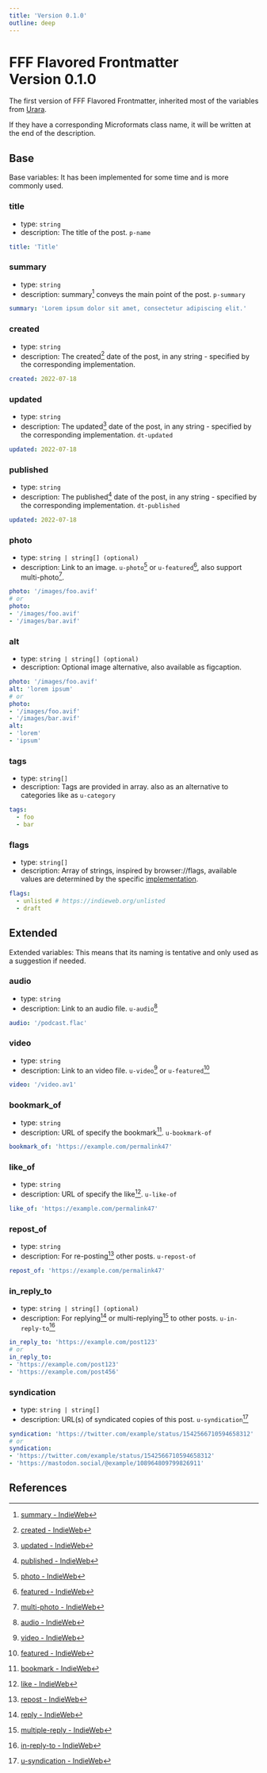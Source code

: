 ```yaml
---
title: 'Version 0.1.0'
outline: deep
---
```


# FFF Flavored Frontmatter <br /> Version 0.1.0

The first version of FFF Flavored Frontmatter, inherited most of the variables from [Urara](https://github.com/importantimport/urara).

If they have a corresponding Microformats class name, it will be written at the end of the description.

## Base

Base variables: It has been implemented for some time and is more commonly used.

### title

- type: `string`
- description: The title of the post. `p-name`

```yaml
title: 'Title'
```

### summary

- type: `string`
- description: summary[^summary] conveys the main point of the post. `p-summary`

```yaml
summary: 'Lorem ipsum dolor sit amet, consectetur adipiscing elit.'
```

### created

- type: `string`
- description: The created[^created] date of the post, in any string - specified by the corresponding implementation.

```yaml
created: 2022-07-18
```

### updated

- type: `string`
- description: The updated[^updated] date of the post, in any string - specified by the corresponding implementation. `dt-updated`

```yaml
updated: 2022-07-18
```

### published

- type: `string`
- description: The published[^published] date of the post, in any string - specified by the corresponding implementation. `dt-published`

```yaml
updated: 2022-07-18
```

### photo

- type: `string | string[] (optional)`
- description: Link to an image. `u-photo`[^photo] or `u-featured`[^featured], also support multi-photo[^multi-photo].

```yaml
photo: '/images/foo.avif'
# or
photo:
- '/images/foo.avif'
- '/images/bar.avif'
```

### alt

- type: `string | string[] (optional)`
- description: Optional image alternative, also available as figcaption.

```yaml
photo: '/images/foo.avif'
alt: 'lorem ipsum'
# or
photo:
- '/images/foo.avif'
- '/images/bar.avif'
alt:
- 'lorem'
- 'ipsum'
```

### tags

- type: `string[]`
- description: Tags are provided in array. also as an alternative to categories like as `u-category`

```yaml
tags:
  - foo
  - bar
```

### flags

- type: `string[]`
- description: Array of strings, inspired by browser://flags, available values are determined by the specific [implementation](/intro/implementation).

```yaml
flags:
  - unlisted # https://indieweb.org/unlisted
  - draft
```

## Extended

Extended variables: This means that its naming is tentative and only used as a suggestion if needed.

### audio

- type: `string`
- description: Link to an audio file. `u-audio`[^audio]

```yaml
audio: '/podcast.flac'
```

### video

- type: `string`
- description: Link to an video file. `u-video`[^video] or `u-featured`[^featured]

```yaml
video: '/video.av1'
```

### bookmark_of

- type: `string`
- description: URL of specify the bookmark[^bookmark]. `u-bookmark-of`

```yaml
bookmark_of: 'https://example.com/permalink47'
```

### like_of

- type: `string`
- description: URL of specify the like[^like]. `u-like-of`

```yaml
like_of: 'https://example.com/permalink47'
```

### repost_of

- type: `string`
- description: For re-posting[^repost] other posts. `u-repost-of`

```yaml
repost_of: 'https://example.com/permalink47'
```

### in_reply_to

- type: `string | string[] (optional)`
- description: For replying[^reply] or multi-replying[^multiple-reply] to other posts. `u-in-reply-to`[^in-reply-to]

```yaml
in_reply_to: 'https://example.com/post123'
# or
in_reply_to:
- 'https://example.com/post123'
- 'https://example.com/post456'
```

### syndication

- type: `string | string[]`
- description: URL(s) of syndicated copies of this post. `u-syndication`[^u-syndication]

```yaml
syndication: 'https://twitter.com/example/status/1542566710594658312'
# or
syndication:
- 'https://twitter.com/example/status/1542566710594658312'
- 'https://mastodon.social/@example/108964809799826911'
```

## References

[^summary]: [summary - IndieWeb](https://indieweb.org/summary)
[^created]: [created - IndieWeb](https://indieweb.org/created)
[^updated]: [updated - IndieWeb](https://indieweb.org/updated)
[^published]: [published - IndieWeb](https://indieweb.org/published)
[^photo]: [photo - IndieWeb](https://indieweb.org/photo)
[^multi-photo]: [multi-photo - IndieWeb](https://indieweb.org/multi-photo)
[^featured]: [featured - IndieWeb](https://indieweb.org/featured)
[^audio]: [audio - IndieWeb](https://indieweb.org/audio)
[^video]: [video - IndieWeb](https://indieweb.org/video)
[^bookmark]: [bookmark - IndieWeb](https://indieweb.org/bookmark)
[^like]: [like - IndieWeb](https://indieweb.org/like)
[^reply]: [reply - IndieWeb](https://indieweb.org/reply)
[^multiple-reply]: [multiple-reply - IndieWeb](https://indieweb.org/multiple-reply)
[^repost]: [repost - IndieWeb](https://indieweb.org/repost)
[^in-reply-to]: [in-reply-to - IndieWeb](https://indieweb.org/in-reply-to)
[^u-syndication]: [u-syndication - IndieWeb](https://indieweb.org/u-syndication)
